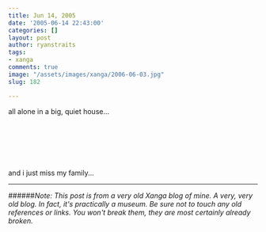 ```yaml
---
title: Jun 14, 2005
date: '2005-06-14 22:43:00'
categories: []
layout: post
author: ryanstraits
tags:
- xanga
comments: true
image: "/assets/images/xanga/2006-06-03.jpg"
slug: 182

---
```

all alone in a big, quiet house...

<!-- break -->

&nbsp;

&nbsp;

&nbsp;

and i just miss my family...

---

######*Note: This post is from a very old Xanga blog of mine. A very, very old blog. In fact, it's practically a museum. Be sure not to touch any old references or links. You won't break them, they are most certainly already broken.*